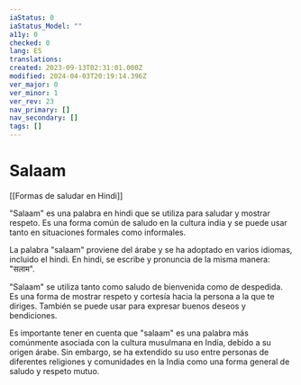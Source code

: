 ```yaml
---
iaStatus: 0
iaStatus_Model: ""
a11y: 0
checked: 0
lang: ES
translations: 
created: 2023-09-13T02:31:01.000Z
modified: 2024-04-03T20:19:14.396Z
ver_major: 0
ver_minor: 1
ver_rev: 23
nav_primary: []
nav_secondary: []
tags: []
---
```

# Salaam

[[Formas de saludar en Hindi]]

  "Salaam" es una palabra en hindi que se utiliza para saludar y mostrar respeto. Es una forma común de saludo en la cultura india y se puede usar tanto en situaciones formales como informales.

La palabra "salaam" proviene del árabe y se ha adoptado en varios idiomas, incluido el hindi. En hindi, se escribe y pronuncia de la misma manera: "सलाम".

"Salaam" se utiliza tanto como saludo de bienvenida como de despedida. Es una forma de mostrar respeto y cortesía hacia la persona a la que te diriges. También se puede usar para expresar buenos deseos y bendiciones.

Es importante tener en cuenta que "salaam" es una palabra más comúnmente asociada con la cultura musulmana en India, debido a su origen árabe. Sin embargo, se ha extendido su uso entre personas de diferentes religiones y comunidades en la India como una forma general de saludo y respeto mutuo.